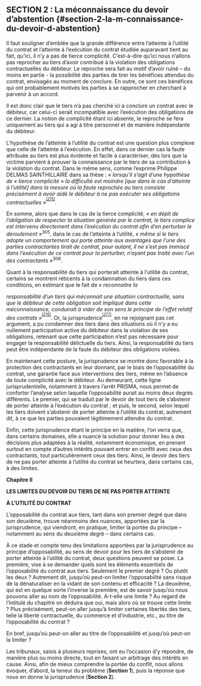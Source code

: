## SECTION 2 : La méconnaissance du devoir d’abstention {#section-2-la-m-connaissance-du-devoir-d-abstention}

Il faut souligner d’emblée que la grande différence entre l’atteinte à l’utilité du contrat et l’atteinte à l’exécution du contrat étudiée auparavant tient au fait, qu’ici, il n’y a pas de tierce complicité. C’est-à-dire qu’ici nous n’allons pas reprocher au tiers d’avoir contribué à la violation des obligations contractuelles du débiteur. Le reproche sera fait au motif d’avoir ruiné – du moins en partie - la possibilité des parties de tirer les bénéfices attendus du contrat, envisagés au moment de conclure. En outre, ce sont ces bénéfices qui ont probablement motivés les parties à se rapprocher en cherchant à parvenir à un accord.

Il est donc clair que le tiers n’a pas cherché ici à conclure un contrat avec le débiteur, car celui-ci serait incompatible avec l’exécution des obligations de ce dernier. La notion de complicité étant ici absente, le reproche se fera uniquement au tiers qui a agi à titre personnel et de manière indépendante du débiteur.

L’hypothèse de l’atteinte à l’utilité du contrat est une question plus complexe que celle de l’atteinte à l’exécution. En effet, dans ce dernier cas la faute attribuée au tiers est plus évidente et facile à caractériser, dès lors que la victime parvient à prouver la connaissance par le tiers de sa contribution à la violation du contrat. Dans le même sens, comme l’exprime Philippe DELMAS SAINTHILLAIRE dans sa thèse : _« lorsqu’il s’agit d’une hypothèse de « tierce complicité » la difficulté est moindre [que dans le cas d’atteinte à l’utilité] dans la mesure où la faute reprochée au tiers consiste précisément à avoir aidé le débiteur à ne pas exécuter ses obligations contractuelles »_<sup><sup id="11397449176964-footnote-ref-275"><a href="#11397449176964-footnote-275">[275]</a></sup></sup>.

En somme, alors que dans le cas de la tierce complicité, _« en dépit de l’obligation de respecter la situation générée par le contrat, le tiers complice est intervenu directement dans l’exécution du contrat afin d’en perturber le déroulement »_<sup>305</sup>, dans le cas de l’atteinte à l’utilité, _« même si le tiers adopte un comportement qui porte atteinte aux avantages que l’une des parties contractantes tirait de contrat, pour autant, il ne s’est pas immiscé dans l’exécution de ce contrat pour la perturber, n’ayant pas traité avec l’un des contractants »_<sup>306</sup>.

Quant à la responsabilité du tiers qui porterait atteinte à l’utilité du contrat, certains se montrent réticents à la condamnation du tiers dans ces conditions, en estimant que le fait de _« reconnaitre la_

_responsabilité d’un tiers qui méconnait une situation contractuelle, sans que le débiteur de cette obligation soit impliqué dans cette méconnaissance, conduirait à vider de son sens le principe de l’effet relatif des contrats »_<sup><sup id="11397449176964-footnote-ref-276"><a href="#11397449176964-footnote-276">[276]</a></sup></sup>. Or, la jurisprudence<sup><sup id="11397449176964-footnote-ref-277"><a href="#11397449176964-footnote-277">[277]</a></sup></sup>, en ne rejoignant pas cet argument, a pu condamner des tiers dans des situations où il n’y a eu nullement participation active du débiteur dans la violation de ses obligations, retenant que cette participation n’est pas nécessaire pour engager la responsabilité délictuelle du tiers. Ainsi, la responsabilité du tiers peut être indépendante de la faute du débiteur des obligations violées.

En maintenant cette posture, la jurisprudence se montre donc favorable à la protection des contractants en leur donnant, par le biais de l’opposabilité du contrat, une garantie face aux interventions des tiers, même en l’absence de toute complicité avec le débiteur. Au demeurant, cette ligne jurisprudentielle, notamment à travers l’arrêt PRISMA, nous permet de conforter l’analyse selon laquelle l’opposabilité aurait au moins deux degrés différents. Le premier, qui se traduit par le devoir de tout tiers de s’abstenir de porter atteinte à l’exécution du contrat ; et puis, le second, selon lequel les tiers doivent s’abstenir de porter atteinte à l’utilité du contrat, autrement dit, à ce que les parties pouvaient légitimement attendre du contrat.

Enfin, cette jurisprudence étant le principe en la matière, l’on verra que, dans certains domaines, elle a nuancé la solution pour donner lieu à des décisions plus adaptées à la réalité, notamment économique, en prenant surtout en compte d’autres intérêts pouvant entrer en conflit avec ceux des contractants, tout particulièrement ceux des tiers. Ainsi, le devoir des tiers de ne pas porter atteinte à l’utilité du contrat se heurtera, dans certains cas, à des limites.

**Chapitre II**

**LES LIMITES DU DEVOIR DU TIERS DE NE PAS PORTER ATTEINTE**

**À L’UTILITÉ DU CONTRAT**

L’opposabilité du contrat aux tiers, tant dans son premier degré que dans son deuxième, trouve néanmoins des nuances, apportées par la jurisprudence, qui viendront, en pratique, limiter la portée du principe – notamment au sens du deuxième degré – dans certains cas.

À ce stade et compte tenu des limitations apportées par la jurisprudence au principe d’opposabilité, au sens de devoir pour les tiers de s’abstenir de porter atteinte à l’utilité du contrat, deux questions peuvent se poser. La première, vise à se demander quels sont les éléments essentiels de l’opposabilité du contrat aux tiers. Seulement le premier degré ? Ou plutôt les deux ? Autrement dit, jusqu’où peut-on limiter l’opposabilité sans risque de la dénaturaliser en la vidant de son contenu et efficacité ? La deuxième, qui est en quelque sorte l’inverse la première, est de savoir jusqu’où nous pouvons aller au nom de l’opposabilité. A-t-elle une limite ? Au regard de l’intitulé du chapitre on déduira que oui, mais alors où se trouve cette limite ? Plus précisément, peut-on aller jusqu’à limiter certaines libertés des tiers, telle la liberté contractuelle, du commerce et d’industrie, etc., au titre de l’opposabilité du contrat ?

En bref, jusqu’où peut-on aller au titre de l’opposabilité et jusqu’où peut-on la limiter ?

Les tribunaux, saisis à plusieurs reprises, ont eu l’occasion d’y répondre, de manière plus ou moins directe, tout en faisant un arbitrage des intérêts en cause. Ainsi, afin de mieux comprendre la portée du conflit, nous allons évoquer, d’abord, la teneur du problème (**Section 1**), puis la réponse que nous en donne la jurisprudence (**Section 2**).

[^275]: P. DELMAS SAINT-HILLAIRE, _op. cit.,_ p. 311 <sup>305</sup> P. DELMAS SAINT-HILLAIRE, _ibid._ <sup>306</sup> P. DELMAS SAINT-HILLAIRE, _ibid._

[^276]: P. DELMAS SAINT-HILLAIRE, _ibid._; V. aussi sur cet argument, J. GHESTIN, C. JAMIN et M. BILLIAU, Traité du droit civil, _Les obligations_, _Les effets du contrat_, Paris, LGDJ, 2 <sup>ème</sup> éd., nº 377, p. 429

[^277]: